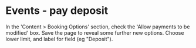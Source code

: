 # Events - pay deposit

In the 'Content > Booking Options' section, check the 'Allow payments to be modified' box.
Save the page to reveal some further new options. Choose lower limit, and label for field (eg "Deposit").
